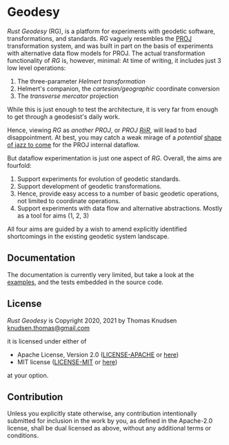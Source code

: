 # Geodesy

*Rust Geodesy* (RG), is a platform for experiments with geodetic software, transformations, and standards. *RG* vaguely resembles the [PROJ](https://proj.org) transformation system, and was built in part on the basis of experiments with alternative data flow models for PROJ. The actual transformation functionality of *RG* is, however, minimal: At time of writing, it includes just 3 low level operations:

1. The three-parameter *Helmert transformation*
2. Helmert's companion, the *cartesian/geographic* coordinate conversion
3. The *transverse mercator* projection

While this is just enough to test the architecture, it is very far from enough to get through a geodesist's daily work.

Hence, viewing *RG* as *another PROJ*, or *PROJ [RiiR](https://acronyms.thefreedictionary.com/RIIR)*, will lead to bad disappointment. At best, you may catch a weak mirage of a *potential* [shape of jazz to come](https://en.wikipedia.org/wiki/The_Shape_of_Jazz_to_Come) for the PROJ internal dataflow.

But dataflow experimentation is just one aspect of *RG*. Overall, the aims are fourfold:

1. Support experiments for evolution of geodetic standards.
2. Support development of geodetic transformations.
3. Hence, provide easy access to a number of basic geodetic operations, not limited to coordinate operations.
4. Support experiments with data flow and alternative abstractions. Mostly as a tool for aims (1, 2, 3)

All four aims are guided by a wish to amend explicitly identified shortcomings in the existing geodetic system landscape.

## Documentation

The documentation is currently very limited, but take a look at the [examples](examples), and the tests embedded in the source code.

## License

*Rust Geodesy* is Copyright 2020, 2021 by Thomas Knudsen <knudsen.thomas@gmail.com>

it is licensed under either of

* Apache License, Version 2.0
  ([LICENSE-APACHE](LICENSE-APACHE) or [here](http://www.apache.org/licenses/LICENSE-2.0))
* MIT license
  ([LICENSE-MIT](LICENSE-MIT) or [here](http://opensource.org/licenses/MIT))

at your option.

## Contribution

Unless you explicitly state otherwise, any contribution intentionally submitted
for inclusion in the work by you, as defined in the Apache-2.0 license, shall be
dual licensed as above, without any additional terms or conditions.
